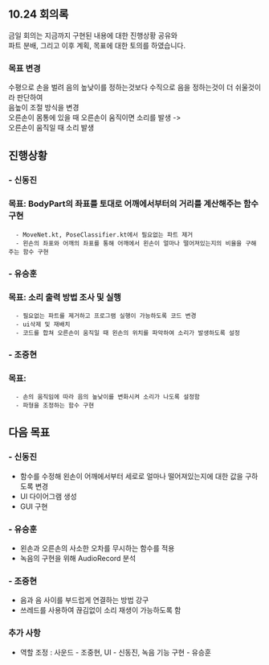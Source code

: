 ## 10.24 회의록
금일 회의는 지금까지 구현된 내용에 대한 진행상황 공유와    
파트 분배, 그리고 이후 계획, 목표에 대한 토의를 하였습니다.

### 목표 변경
수평으로 손을 벌려 음의 높낮이를 정하는것보다 수직으로 음을 정하는것이 더 쉬울것이라 판단하여  
음높이 조절 방식을 변경  
오른손이 몸통에 있을 때 오른손이 움직이면 소리를 발생 ->  
오른손이 움직일 때 소리 발생  


## 진행상황
### - 신동진
### 목표: BodyPart의 좌표를 토대로 어깨에서부터의 거리를 계산해주는 함수 구현
      - MoveNet.kt, PoseClassifier.kt에서 필요없는 파트 제거
      - 왼손의 좌표와 어깨의 좌표를 통해 어깨에서 왼손이 얼마나 떨어져있는지의 비율을 구해주는 함수 구현

### - 유승훈
### 목표: 소리 출력 방법 조사 및 실행
      - 필요없는 파트를 제거하고 프로그램 실행이 가능하도록 코드 변경
      - ui삭제 및 재배치
      - 코드를 합쳐 오른손이 움직일 때 왼손의 위치를 파악하여 소리가 발생하도록 설정
### - 조중현
### 목표: 
      - 손의 움직임에 따라 음의 높낮이를 변화시켜 소리가 나도록 설정함
      - 파형을 조정하는 함수 구현
## 다음 목표
### - 신동진
- 함수를 수정해 왼손이 어깨에서부터 세로로 얼마나 떨어져있는지에 대한 값을 구하도록 변경
- UI 다이어그램 생성
- GUI 구현
### - 유승훈
- 왼손과 오른손의 사소한 오차를 무시하는 함수를 적용
- 녹음의 구현을 위해 AudioRecord 분석
### - 조중현
- 음과 음 사이를 부드럽게 연결하는 방법 강구
- 쓰레드를 사용하여 끊김없이 소리 재생이 가능하도록 함
### 추가 사항
- 역할 조정 : 사운드 - 조중현, UI - 신동진, 녹음 기능 구현 - 유승훈
